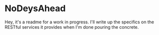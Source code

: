 # NoDeysAhead

Hey, it's a readme for a work in progress. I'll write up the specifics on the RESTful services it provides when I'm done pouring the concrete.
